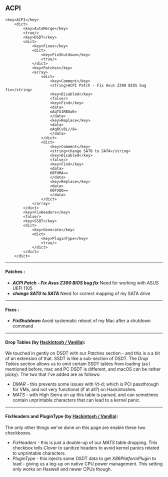
## ACPI


```
<key>ACPI</key>
	<dict>
		<key>AutoMerge</key>
		<true/>
		<key>DSDT</key>
		<dict>
			<key>Fixes</key>
			<dict>
				<key>FixShutdown</key>
				<true/>
			</dict>
			<key>Patches</key>
			<array>
				<dict>
					<key>Comment</key>
					<string>ACPI Patch - Fix Asus Z390 BIOS bug fix</string>
					<key>Disabled</key>
					<false/>
					<key>Find</key>
					<data>
					oAqTU1RBUwE=
					</data>
					<key>Replace</key>
					<data>
					oAqRCv8L//8=
					</data>
				</dict>
				<dict>
					<key>Comment</key>
					<string>change SAT0 to SATA</string>
					<key>Disabled</key>
					<false/>
					<key>Find</key>
					<data>
					U0FUMA==
					</data>
					<key>Replace</key>
					<data>
					U0FUQQ==
					</data>
				</dict>
			</array>
		</dict>
		<key>FixHeaders</key>
		<false/>
		<key>SSDT</key>
		<dict>
			<key>Generate</key>
			<dict>
				<key>PluginType</key>
				<true/>
			</dict>
		</dict>
	</dict>
```

---
#### Patches :
* ***ACPI Patch - Fix Asus Z390 BIOS bug fix*** Need for working with ASUS UEFI 1105
* ***change SAT0 to SATA*** Need for correct mapping of my SATA drive


---
#### Fixes :
* ***FixShutdown*** Avoid systematic reboot of my Mac after a shutdown command

---
#### Drop Tables (by [Hackintosh / Vanilla](https://hackintosh.gitbook.io/-r-hackintosh-vanilla-desktop-guide/)):

We touched in gently on DSDT with our _Patches_ section - and this is a a bit of an extension of that. SSDT is like a sub-section of DSDT. The _Drop Tables_ section allows us to omit certain SSDT tables from loading \(as I mentioned before, mac and PC DSDT is different, and macOS can be rather picky\). The two that I've added are as follows:

* _DMAR_ - this prevents some issues with Vt-d; which is PCI passthrough for VMs, and not very functional \(if at all?\) on Hackintoshes.
* _MATS_ - with High Sierra on up this table is parsed, and can sometimes contain unprintable characters that can lead to a kernel panic.

---
#### FixHeaders and PluginType (by [Hackintosh / Vanilla](https://hackintosh.gitbook.io/-r-hackintosh-vanilla-desktop-guide/)):

The only other things we've done on this page are enable these two checkboxes.

* _FixHeaders_ - this is just a double-up of our _MATS_ table dropping.  This checkbox tells Clover to sanitize headers to avoid kernel panics related to unprintable characters.
* _PluginType_ - this injects some DSDT data to get _X86PlatformPlugin_ to load - giving us a leg-up on native CPU power management. This setting only works on Haswell and newer CPUs though.
